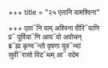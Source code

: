 +++
title = "२५ एतानि वामश्विना"

+++
एता᳓नि वाम् अश्विना वीरि᳓याणि  
प्र᳓ पूर्विया᳓णि आय᳓वो अवोचन्  
ब्र᳓ह्म कृण्व᳓न्तो वृषणा युव᳓भ्यां  
सुवी᳓रासो विद᳓थम् आ᳓ वदेम
